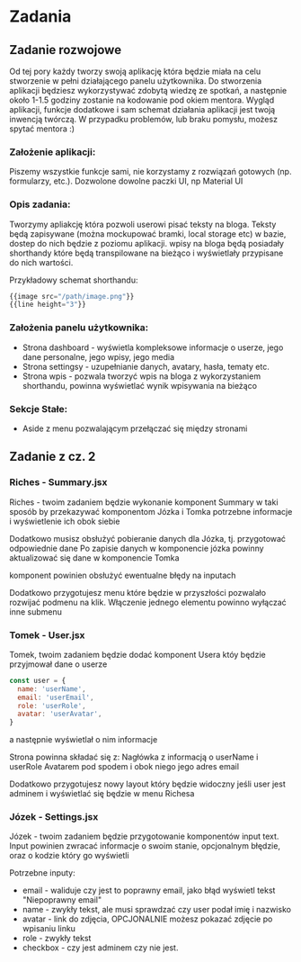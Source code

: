 # Zadania


## Zadanie rozwojowe

Od tej pory każdy tworzy swoją aplikację która będzie miała na celu stworzenie w pełni działającego panelu użytkownika. Do stworzenia aplikacji będziesz wykorzystywać zdobytą wiedzę ze spotkań, a następnie około 1-1.5 godziny zostanie na kodowanie pod okiem mentora. Wygląd aplikacji, funkcje dodatkowe i sam schemat działania aplikacji jest twoją inwencją twórczą. W przypadku problemów, lub braku pomysłu, możesz spytać mentora :)

### Założenie aplikacji:
Piszemy wszystkie funkcje sami, nie korzystamy z rozwiązań gotowych (np. formularzy, etc.). Dozwolone dowolne paczki UI, np Material UI

### Opis zadania:
Tworzymy apliakcję która pozwoli userowi pisać teksty na bloga. Teksty będą zapisywane (można mockupować bramki, local storage etc) w bazie, dostep do nich będzie z poziomu aplikacji. wpisy na bloga będą posiadały shorthandy które będą transpilowane na bieżąco i wyświetlały przypisane do nich wartości. 

Przykładowy schemat shorthandu:
``` js
{{image src="/path/image.png"}}
{{line height="3"}}
```

### Założenia panelu użytkownika:
- Strona dashboard - wyświetla kompleksowe informacje o userze, jego dane personalne, jego wpisy, jego media
- Strona settingsy - uzupełnianie danych, avatary, hasła, tematy etc.
- Strona wpis - pozwala tworzyć wpis na bloga z wykorzystaniem shorthandu, powinna wyświetlać wynik wpisywania na bieżąco

### Sekcje Stałe:

- Aside z menu pozwalającym przełączać się między stronami





## Zadanie z cz. 2

### Riches - Summary.jsx

Riches - twoim zadaniem będzie wykonanie komponent Summary w taki sposób by przekazywać
komponentom Józka i Tomka potrzebne informacje i wyświetlenie ich obok siebie

Dodatkowo musisz obsłużyć pobieranie danych dla Józka, tj. przygotować odpowiednie dane
Po zapisie danych w komponencie józka powinny aktualizować się dane w komponencie Tomka

komponent powinien obsłużyć ewentualne błędy na inputach

Dodatkowo przygotujesz menu które będzie w przyszłości pozwalało rozwijać podmenu na klik.
Włączenie jednego elementu powinno wyłączać inne submenu

### Tomek - User.jsx

Tomek, twoim zadaniem będzie dodać komponent Usera któy będzie przyjmował dane o userze

```js
const user = {
  name: 'userName',
  email: 'userEmail',
  role: 'userRole',
  avatar: 'userAvatar',
}
```
a następnie wyświetlał o nim informacje

Strona powinna składać się z: Nagłówka z informacją o userName i userRole
Avatarem pod spodem i obok niego jego adres email

Dodatkowo przygotujesz nowy layout który będzie widoczny jeśli user jest adminem i wyświetlać się będzie w menu Richesa

### Józek - Settings.jsx

Józek - twoim zadaniem będzie przygotowanie komponentów input text.
Input powinien zwracać informacje o swoim stanie, opcjonalnym błędzie, oraz o kodzie który go wyświetli

Potrzebne inputy:
- email - waliduje czy jest to poprawny email, jako błąd wyświetl tekst "Niepoprawny email"
- name - zwykły tekst, ale musi sprawdzać czy user podał imię i nazwisko
- avatar - link do zdjęcia, OPCJONALNIE możesz pokazać zdjęcie po wpisaniu linku
- role - zwykły tekst
- checkbox - czy jest adminem czy nie jest.